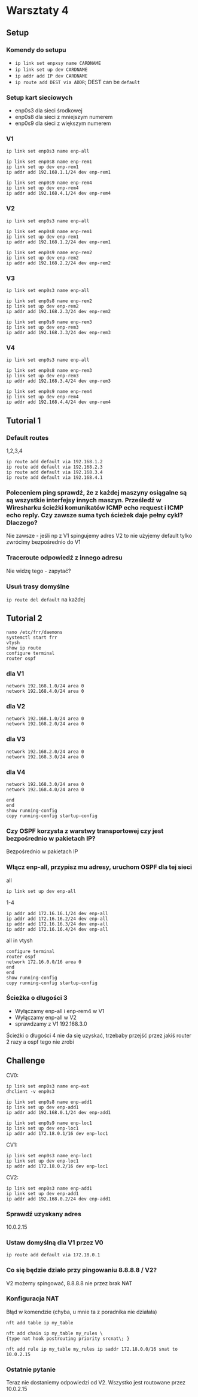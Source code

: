 # Warsztaty 4

## Setup
### Komendy do setupu
- `ip link set enpxsy name CARDNAME`
- `ip link set up dev CARDNAME`
- `ip addr add IP dev CARDNAME`
- `ip route add DEST via ADDR`; DEST can be `default`

### Setup kart sieciowych
- enp0s3 dla sieci środkowej
- enp0s8 dla sieci z mniejszym numerem
- enp0s9 dla sieci z większym numerem

### V1
```
ip link set enp0s3 name enp-all

ip link set enp0s8 name enp-rem1
ip link set up dev enp-rem1
ip addr add 192.168.1.1/24 dev enp-rem1

ip link set enp0s9 name enp-rem4
ip link set up dev enp-rem4
ip addr add 192.168.4.1/24 dev enp-rem4

```

### V2
```
ip link set enp0s3 name enp-all

ip link set enp0s8 name enp-rem1
ip link set up dev enp-rem1
ip addr add 192.168.1.2/24 dev enp-rem1

ip link set enp0s9 name enp-rem2
ip link set up dev enp-rem2
ip addr add 192.168.2.2/24 dev enp-rem2
```

### V3

```
ip link set enp0s3 name enp-all

ip link set enp0s8 name enp-rem2
ip link set up dev enp-rem2
ip addr add 192.168.2.3/24 dev enp-rem2

ip link set enp0s9 name enp-rem3
ip link set up dev enp-rem3
ip addr add 192.168.3.3/24 dev enp-rem3
```


### V4

```
ip link set enp0s3 name enp-all

ip link set enp0s8 name enp-rem3
ip link set up dev enp-rem3
ip addr add 192.168.3.4/24 dev enp-rem3

ip link set enp0s9 name enp-rem4
ip link set up dev enp-rem4
ip addr add 192.168.4.4/24 dev enp-rem4
```

## Tutorial 1
### Default routes
1,2,3,4
```
ip route add default via 192.168.1.2
ip route add default via 192.168.2.3
ip route add default via 192.168.3.4
ip route add default via 192.168.4.1
```
### Poleceniem ping sprawdź, że z każdej maszyny osiągalne są są wszystkie interfejsy innych maszyn. Prześledź w Wiresharku ścieżki komunikatów ICMP echo request i ICMP echo reply. Czy zawsze suma tych ścieżek daje pełny cykl? Dlaczego?

Nie zawsze - jeśli np z V1 spingujemy adres V2 to nie użyjemy default tylko zwrócimy bezpośrednio do V1

### Traceroute odpowiedź z innego adresu

Nie widzę tego - zapytać?

### Usuń trasy domyślne

`ip route del default` na każdej

## Tutorial 2

```
nano /etc/frr/daemons
systemctl start frr
vtysh
show ip route
configure terminal
router ospf
```

### dla V1
```
network 192.168.1.0/24 area 0
network 192.168.4.0/24 area 0
```

### dla V2
```
network 192.168.1.0/24 area 0
network 192.168.2.0/24 area 0
```

### dla V3
```
network 192.168.2.0/24 area 0
network 192.168.3.0/24 area 0
```

### dla V4
```
network 192.168.3.0/24 area 0
network 192.168.4.0/24 area 0
```

```
end
end
show running-config
copy running-config startup-config
```

### Czy OSPF korzysta z warstwy transportowej czy jest bezpośrednio w pakietach IP?

Bezpośrednio w pakietach IP


### Włącz enp-all, przypisz mu adresy, uruchom OSPF dla tej sieci
all

```
ip link set up dev enp-all
```
1-4
```
ip addr add 172.16.16.1/24 dev enp-all
ip addr add 172.16.16.2/24 dev enp-all
ip addr add 172.16.16.3/24 dev enp-all
ip addr add 172.16.16.4/24 dev enp-all
```
all in vtysh
```
configure terminal
router ospf
network 172.16.0.0/16 area 0
end
end
show running-config
copy running-config startup-config
```

### Ścieżka o długości 3
- Wyłączamy enp-all i enp-rem4 w V1
- Wyłączamy enp-all w V2
- sprawdzamy z V1 192.168.3.0

Ścieżki o długości 4 nie da się uzyskać, trzebaby przejść przez jakiś router 2 razy a ospf tego nie zrobi

## Challenge

CV0:
```
ip link set enp0s3 name enp-ext
dhclient -v enp0s3

ip link set enp0s8 name enp-add1
ip link set up dev enp-add1
ip addr add 192.168.0.1/24 dev enp-add1

ip link set enp0s9 name enp-loc1
ip link set up dev enp-loc1
ip addr add 172.18.0.1/16 dev enp-loc1
```

CV1:
```
ip link set enp0s3 name enp-loc1
ip link set up dev enp-loc1
ip addr add 172.18.0.2/16 dev enp-loc1
```

CV2:
```
ip link set enp0s3 name enp-add1
ip link set up dev enp-add1
ip addr add 192.168.0.2/24 dev enp-add1
```

### Sprawdź uzyskany adres

10.0.2.15

### Ustaw domyślną dla V1 przez V0

`ip route add default via 172.18.0.1`

### Co się będzie działo przy pingowaniu 8.8.8.8 / V2?

V2 możemy spingować, 8.8.8.8 nie przez brak NAT

### Konfiguracja NAT

Błąd w komendzie (chyba, u mnie ta z poradnika nie działała)

```
nft add table ip my_table

nft add chain ip my_table my_rules \
{type nat hook postrouting priority srcnat\; }

nft add rule ip my_table my_rules ip saddr 172.18.0.0/16 snat to 10.0.2.15
```

### Ostatnie pytanie

Teraz nie dostaniemy odpowiedzi od V2. Wszystko jest routowane przez 10.0.2.15